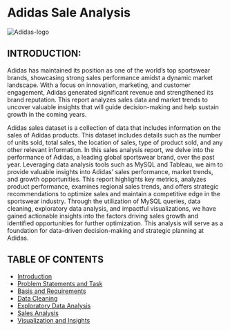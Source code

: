 # Adidas Sale Analysis
![Adidas-logo](https://github.com/user-attachments/assets/ea21146d-ba2f-4e1b-9918-78ecae7f8025)

## INTRODUCTION: ##
Adidas has maintained its position as one of the world’s top sportswear brands, showcasing strong sales performance amidst a dynamic market landscape. With a focus on innovation, marketing, and customer engagement, Adidas generated significant revenue and strengthened its brand reputation. This report analyzes sales data and market trends to uncover valuable insights that will guide decision-making and help sustain growth in the coming years.

Adidas sales dataset is a collection of data that includes information on the sales of Adidas products. This dataset includes details such as the number of units sold, total sales, the location of sales, type of product sold, and any other relevant information.
In this sales analysis report, we delve into the performance of Adidas, a leading global sportswear brand, over the past year. Leveraging data analysis tools such as MySQL and Tableau, we aim to provide valuable insights into Adidas’ sales performance, market trends, and growth opportunities. This report highlights key metrics, analyzes product performance, examines regional sales trends, and offers strategic recommendations to optimize sales and maintain a competitive edge in the sportswear industry. Through the utilization of MySQL queries, data cleaning, exploratory data analysis, and impactful visualizations, we have gained actionable insights into the factors driving sales growth and identified opportunities for further optimization. This analysis will serve as a foundation for data-driven decision-making and strategic planning at Adidas.

## TABLE OF CONTENTS ##
- [Introduction]( README.md)
- [Problem Statements and Task]( Problem_Statement_and_Task.md)
- [Basis and Requirements]( Basis_and_Requirements.md)
- [Data Cleaning]( Data_Cleaning.md)
- [Exploratory Data Analysis]( Exploratory_Data_Analysis(EDA).md)
- [Sales Analysis]( Data_Analysis.md)
- [Visualization and Insights]( Visualization_and_Insight.md)
